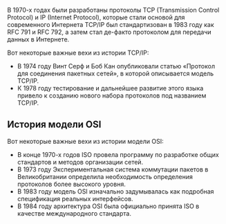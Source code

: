 В 1970-х годах были разработаны протоколы TCP (Transmission Control Protocol) и IP (Internet Protocol), которые стали основой для современного Интернета TCP/IP был стандартизован в 1983 году как RFC 791 и RFC 792, а затем стал де-факто протоколом для передачи данных в Интернете.

Вот некоторые важные вехи из истории TCP/IP:

- В 1974 году Винт Серф и Боб Кан опубликовали статью «Протокол для соединения пакетных сетей», в которой описывается модель TCP/IP.
- К 1978 году тестирование и дальнейшее развитие этого языка привело к созданию нового набора протоколов под названием TCP/IP.


## История модели OSI

Вот некоторые важные вехи из истории модели OSI:

- В конце 1970-х годов ISO провела программу по разработке общих стандартов и методов организации сетей.
- В 1973 году Экспериментальная система коммутации пакетов в Великобритании определила необходимость определения протоколов более высокого уровня.
- В 1983 году модель OSI изначально задумывалась как подробная спецификация реальных интерфейсов.
- В 1984 году архитектура OSI была официально принята ISO в качестве международного стандарта.